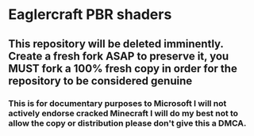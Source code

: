 # Eaglercraft PBR shaders
## This repository will be deleted imminently. Create a fresh fork ASAP to preserve it, you MUST fork a 100% fresh copy in order for the repository to be considered genuine
### This is for documentary purposes to Microsoft I will not actively endorse cracked Minecraft I will do my best not to allow the copy or distribution please don't give this a DMCA. 
